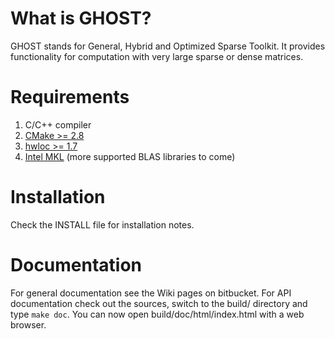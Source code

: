 What is GHOST?
==============

GHOST stands for General, Hybrid and Optimized Sparse Toolkit. It provides
functionality for computation with very large sparse or dense matrices.

Requirements
============

1. C/C++ compiler
1. [CMake >= 2.8](http://www.cmake.org)
1. [hwloc >= 1.7](http://www.open-mpi.org/projects/hwloc)
1. [Intel MKL](http://software.intel.com/en-us/intel-mkl) (more supported BLAS libraries to come)

Installation
============

Check the INSTALL file for installation notes.

Documentation
=============

For general documentation see the Wiki pages on bitbucket.
For API documentation check out the sources, switch to the build/ directory and type `make doc`.
You can now open build/doc/html/index.html with a web browser.
